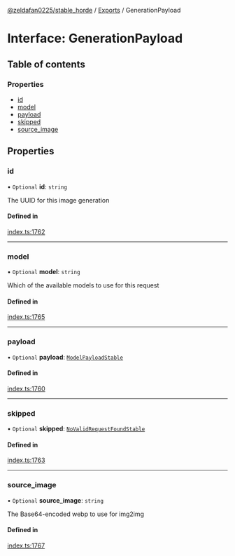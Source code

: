 [@zeldafan0225/stable_horde](../README.md) / [Exports](../modules.md) / GenerationPayload

# Interface: GenerationPayload

## Table of contents

### Properties

- [id](GenerationPayload.md#id)
- [model](GenerationPayload.md#model)
- [payload](GenerationPayload.md#payload)
- [skipped](GenerationPayload.md#skipped)
- [source\_image](GenerationPayload.md#source_image)

## Properties

### id

• `Optional` **id**: `string`

The UUID for this image generation

#### Defined in

[index.ts:1762](https://github.com/ZeldaFan0225/stable_horde/blob/da4b9dc/index.ts#L1762)

___

### model

• `Optional` **model**: `string`

Which of the available models to use for this request

#### Defined in

[index.ts:1765](https://github.com/ZeldaFan0225/stable_horde/blob/da4b9dc/index.ts#L1765)

___

### payload

• `Optional` **payload**: [`ModelPayloadStable`](ModelPayloadStable.md)

#### Defined in

[index.ts:1760](https://github.com/ZeldaFan0225/stable_horde/blob/da4b9dc/index.ts#L1760)

___

### skipped

• `Optional` **skipped**: [`NoValidRequestFoundStable`](NoValidRequestFoundStable.md)

#### Defined in

[index.ts:1763](https://github.com/ZeldaFan0225/stable_horde/blob/da4b9dc/index.ts#L1763)

___

### source\_image

• `Optional` **source\_image**: `string`

The Base64-encoded webp to use for img2img

#### Defined in

[index.ts:1767](https://github.com/ZeldaFan0225/stable_horde/blob/da4b9dc/index.ts#L1767)

